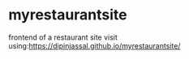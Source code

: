# myrestaurantsite

frontend of a restaurant site
visit using:https://dipinjassal.github.io/myrestaurantsite/
